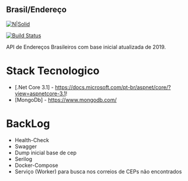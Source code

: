 ## Brasil/Endereço

[![N|Solid](https://cldup.com/dTxpPi9lDf.thumb.png)](https://nodesource.com/products/nsolid)

[![Build Status](https://travis-ci.org/joemccann/dillinger.svg?branch=master)](https://travis-ci.org/joemccann/dillinger)

API de Endereços Brasileiros com base inicial atualizada de 2019.

# Stack Tecnologico

* [.Net Core 3.1] - https://docs.microsoft.com/pt-br/aspnet/core/?view=aspnetcore-3.1!
* [MongoDb] - https://www.mongodb.com/

# BackLog

  - Health-Check
  - Swagger
  - Dump inicial base de cep
  - Serilog
  - Docker-Compose
  - Serviço (Worker) para busca nos correios de CEPs não encontrados
